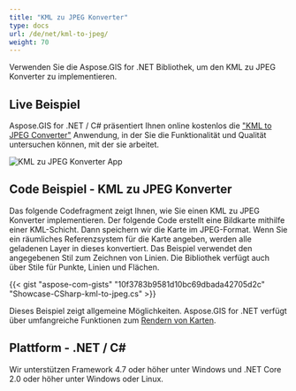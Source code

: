 ```yaml
---
title: "KML zu JPEG Konverter"
type: docs
url: /de/net/kml-to-jpeg/
weight: 70
---
```


Verwenden Sie die Aspose.GIS for .NET Bibliothek, um den KML zu JPEG Konverter zu implementieren.

## **Live Beispiel**

Aspose.GIS for .NET / C# präsentiert Ihnen online kostenlos die ["KML to JPEG Converter"](https://products.aspose.app/gis/viewer/kml-to-jpeg) Anwendung, in der Sie die Funktionalität und Qualität untersuchen können, mit der sie arbeitet.

![KML zu JPEG Konverter App](viewer.png)

## **Code Beispiel - KML zu JPEG Konverter**

Das folgende Codefragment zeigt Ihnen, wie Sie einen KML zu JPEG Konverter implementieren. Der folgende Code erstellt eine Bildkarte mithilfe einer KML-Schicht. Dann speichern wir die Karte im JPEG-Format. Wenn Sie ein räumliches Referenzsystem für die Karte angeben, werden alle geladenen Layer in dieses konvertiert.
Das Beispiel verwendet den angegebenen Stil zum Zeichnen von Linien. Die Bibliothek verfügt auch über Stile für Punkte, Linien und Flächen.

{{< gist "aspose-com-gists" "10f3783b9581d10bc69dbada42705d2c" "Showcase-CSharp-kml-to-jpeg.cs" >}}

Dieses Beispiel zeigt allgemeine Möglichkeiten. Aspose.GIS for .NET verfügt über umfangreiche Funktionen zum [Rendern von Karten](https://docs.aspose.com/gis/net/map-rendering/).

## **Plattform - .NET / C#**

Wir unterstützen Framework 4.7 oder höher unter Windows und .NET Core 2.0 oder höher unter Windows oder Linux.
